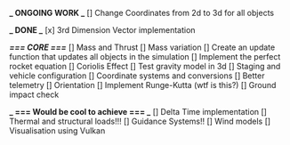 **_ ONGOING WORK _**
[] Change Coordinates from 2d to 3d for all objects

**_ DONE _**
[x] 3rd Dimension Vector implementation

**_=== CORE ===_**
[] Mass and Thrust
[] Mass variation
[] Create an update function that updates all objects in the simulation
[] Implement the perfect rocket equation
[] Coriolis Effect
[] Test gravity model in 3d
[] Staging and vehicle configuration
[] Coordinate systems and conversions
[] Better telemetry
[] Orientation
[] Implement Runge-Kutta (wtf is this?)
[] Ground impact check

**_ === Would be cool to achieve === _**
[] Delta Time implementation
[] Thermal and structural loads!!!
[] Guidance Systems!!
[] Wind models
[] Visualisation using Vulkan
